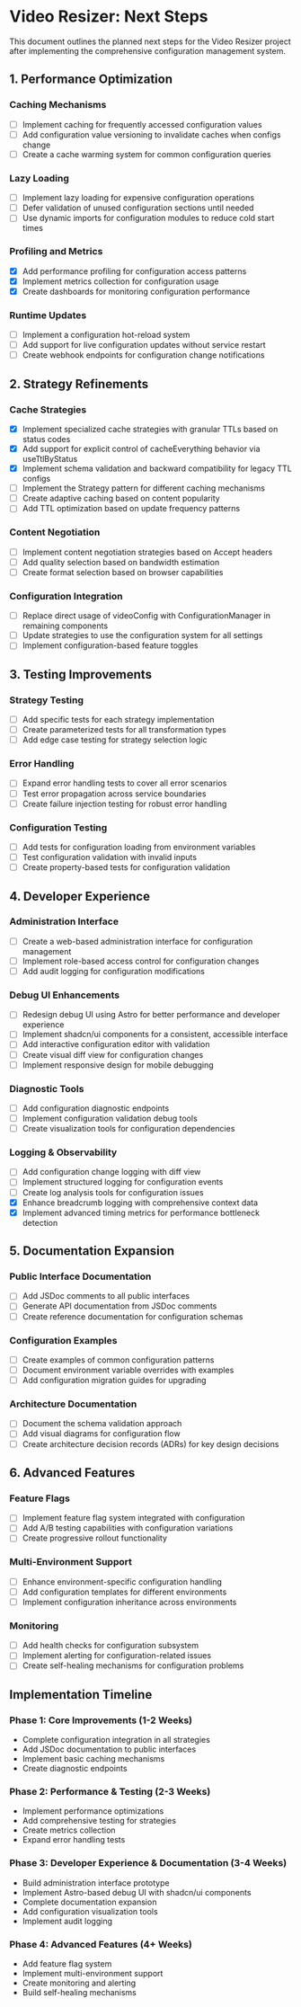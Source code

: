 # Video Resizer: Next Steps

This document outlines the planned next steps for the Video Resizer project after implementing the comprehensive configuration management system.

## 1. Performance Optimization

### Caching Mechanisms
- [ ] Implement caching for frequently accessed configuration values
- [ ] Add configuration value versioning to invalidate caches when configs change
- [ ] Create a cache warming system for common configuration queries

### Lazy Loading
- [ ] Implement lazy loading for expensive configuration operations
- [ ] Defer validation of unused configuration sections until needed
- [ ] Use dynamic imports for configuration modules to reduce cold start times

### Profiling and Metrics
- [x] Add performance profiling for configuration access patterns
- [x] Implement metrics collection for configuration usage
- [x] Create dashboards for monitoring configuration performance

### Runtime Updates
- [ ] Implement a configuration hot-reload system
- [ ] Add support for live configuration updates without service restart
- [ ] Create webhook endpoints for configuration change notifications

## 2. Strategy Refinements

### Cache Strategies
- [x] Implement specialized cache strategies with granular TTLs based on status codes
- [x] Add support for explicit control of cacheEverything behavior via useTtlByStatus
- [x] Implement schema validation and backward compatibility for legacy TTL configs
- [ ] Implement the Strategy pattern for different caching mechanisms
- [ ] Create adaptive caching based on content popularity
- [ ] Add TTL optimization based on update frequency patterns

### Content Negotiation
- [ ] Implement content negotiation strategies based on Accept headers
- [ ] Add quality selection based on bandwidth estimation
- [ ] Create format selection based on browser capabilities

### Configuration Integration
- [ ] Replace direct usage of videoConfig with ConfigurationManager in remaining components
- [ ] Update strategies to use the configuration system for all settings
- [ ] Implement configuration-based feature toggles

## 3. Testing Improvements

### Strategy Testing
- [ ] Add specific tests for each strategy implementation
- [ ] Create parameterized tests for all transformation types
- [ ] Add edge case testing for strategy selection logic

### Error Handling
- [ ] Expand error handling tests to cover all error scenarios
- [ ] Test error propagation across service boundaries
- [ ] Create failure injection testing for robust error handling

### Configuration Testing
- [ ] Add tests for configuration loading from environment variables
- [ ] Test configuration validation with invalid inputs
- [ ] Create property-based tests for configuration validation

## 4. Developer Experience

### Administration Interface
- [ ] Create a web-based administration interface for configuration management
- [ ] Implement role-based access control for configuration changes
- [ ] Add audit logging for configuration modifications

### Debug UI Enhancements
- [ ] Redesign debug UI using Astro for better performance and developer experience
- [ ] Implement shadcn/ui components for a consistent, accessible interface
- [ ] Add interactive configuration editor with validation
- [ ] Create visual diff view for configuration changes
- [ ] Implement responsive design for mobile debugging

### Diagnostic Tools
- [ ] Add configuration diagnostic endpoints
- [ ] Implement configuration validation debug tools
- [ ] Create visualization tools for configuration dependencies

### Logging & Observability
- [ ] Add configuration change logging with diff view
- [ ] Implement structured logging for configuration events
- [ ] Create log analysis tools for configuration issues
- [x] Enhance breadcrumb logging with comprehensive context data
- [x] Implement advanced timing metrics for performance bottleneck detection

## 5. Documentation Expansion

### Public Interface Documentation
- [ ] Add JSDoc comments to all public interfaces
- [ ] Generate API documentation from JSDoc comments
- [ ] Create reference documentation for configuration schemas

### Configuration Examples
- [ ] Create examples of common configuration patterns
- [ ] Document environment variable overrides with examples
- [ ] Add configuration migration guides for upgrading

### Architecture Documentation
- [ ] Document the schema validation approach
- [ ] Add visual diagrams for configuration flow
- [ ] Create architecture decision records (ADRs) for key design decisions

## 6. Advanced Features

### Feature Flags
- [ ] Implement feature flag system integrated with configuration
- [ ] Add A/B testing capabilities with configuration variations
- [ ] Create progressive rollout functionality

### Multi-Environment Support
- [ ] Enhance environment-specific configuration handling
- [ ] Add configuration templates for different environments
- [ ] Implement configuration inheritance across environments

### Monitoring
- [ ] Add health checks for configuration subsystem
- [ ] Implement alerting for configuration-related issues
- [ ] Create self-healing mechanisms for configuration problems

## Implementation Timeline

### Phase 1: Core Improvements (1-2 Weeks)
- Complete configuration integration in all strategies
- Add JSDoc documentation to public interfaces
- Implement basic caching mechanisms
- Create diagnostic endpoints

### Phase 2: Performance & Testing (2-3 Weeks)
- Implement performance optimizations
- Add comprehensive testing for strategies
- Create metrics collection
- Expand error handling tests

### Phase 3: Developer Experience & Documentation (3-4 Weeks)
- Build administration interface prototype
- Implement Astro-based debug UI with shadcn/ui components
- Complete documentation expansion
- Add configuration visualization tools
- Implement audit logging

### Phase 4: Advanced Features (4+ Weeks)
- Add feature flag system
- Implement multi-environment support
- Create monitoring and alerting
- Build self-healing mechanisms